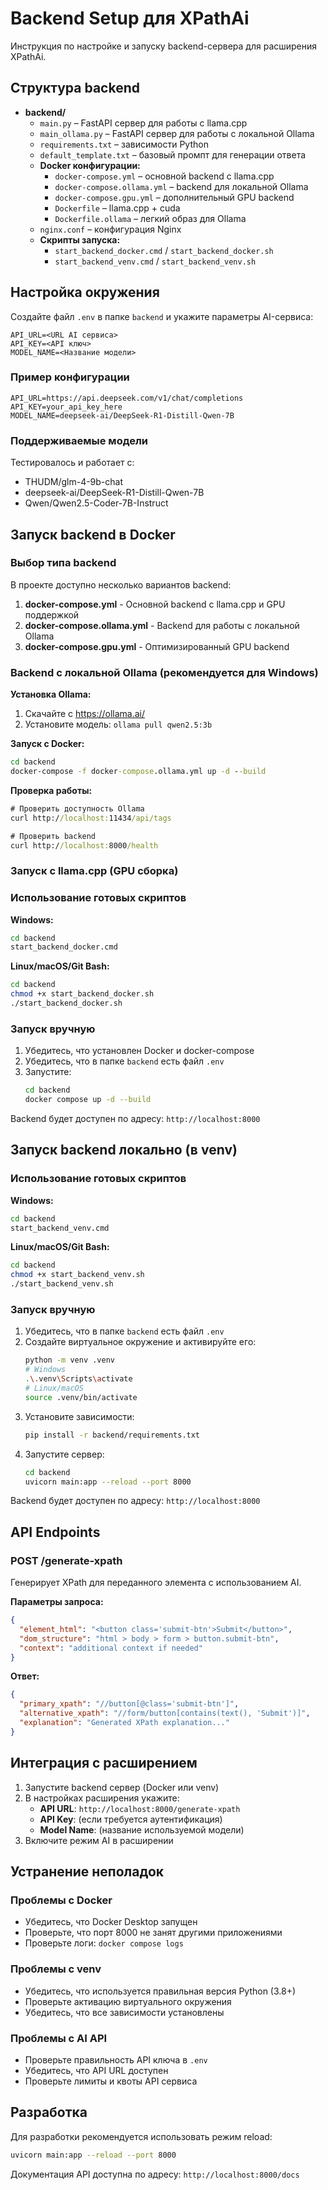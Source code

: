 # Backend Setup для XPathAi

Инструкция по настройке и запуску backend-сервера для расширения XPathAi.

## Структура backend

- **backend/**
  - `main.py` – FastAPI сервер для работы с llama.cpp
  - `main_ollama.py` – FastAPI сервер для работы с локальной Ollama
  - `requirements.txt` – зависимости Python
  - `default_template.txt` – базовый промпт для генерации ответа
  - **Docker конфигурации:**
    - `docker-compose.yml` – основной backend с llama.cpp 
    - `docker-compose.ollama.yml` – backend для локальной Ollama
    - `docker-compose.gpu.yml` – дополнительный GPU backend
    - `Dockerfile` – llama.cpp + cuda
    - `Dockerfile.ollama` – легкий образ для Ollama
  - `nginx.conf` – конфигурация Nginx
  - **Скрипты запуска:**
    - `start_backend_docker.cmd` / `start_backend_docker.sh`
    - `start_backend_venv.cmd` / `start_backend_venv.sh`

## Настройка окружения

Создайте файл `.env` в папке `backend` и укажите параметры AI-сервиса:

```env
API_URL=<URL AI сервиса>
API_KEY=<API ключ>
MODEL_NAME=<Название модели>
```

### Пример конфигурации

```env
API_URL=https://api.deepseek.com/v1/chat/completions
API_KEY=your_api_key_here
MODEL_NAME=deepseek-ai/DeepSeek-R1-Distill-Qwen-7B
```

### Поддерживаемые модели

Тестировалось и работает с:
- THUDM/glm-4-9b-chat
- deepseek-ai/DeepSeek-R1-Distill-Qwen-7B
- Qwen/Qwen2.5-Coder-7B-Instruct

## Запуск backend в Docker

### Выбор типа backend

В проекте доступно несколько вариантов backend:

1. **docker-compose.yml** - Основной backend с llama.cpp и GPU поддержкой
2. **docker-compose.ollama.yml** - Backend для работы с локальной Ollama
3. **docker-compose.gpu.yml** - Оптимизированный GPU backend

### Backend с локальной Ollama (рекомендуется для Windows)

**Установка Ollama:**
1. Скачайте с https://ollama.ai/
2. Установите модель: `ollama pull qwen2.5:3b`

**Запуск с Docker:**
```cmd
cd backend
docker-compose -f docker-compose.ollama.yml up -d --build
```

**Проверка работы:**
```cmd
# Проверить доступность Ollama
curl http://localhost:11434/api/tags

# Проверить backend
curl http://localhost:8000/health
```

### Запуск с llama.cpp (GPU сборка)

### Использование готовых скриптов

**Windows:**
```cmd
cd backend
start_backend_docker.cmd
```

**Linux/macOS/Git Bash:**
```bash
cd backend
chmod +x start_backend_docker.sh
./start_backend_docker.sh
```

### Запуск вручную

1. Убедитесь, что установлен Docker и docker-compose
2. Убедитесь, что в папке `backend` есть файл `.env`
3. Запустите:
   ```bash
   cd backend
   docker compose up -d --build
   ```

Backend будет доступен по адресу: `http://localhost:8000`

## Запуск backend локально (в venv)

### Использование готовых скриптов

**Windows:**
```cmd
cd backend
start_backend_venv.cmd
```

**Linux/macOS/Git Bash:**
```bash
cd backend
chmod +x start_backend_venv.sh
./start_backend_venv.sh
```

### Запуск вручную

1. Убедитесь, что в папке `backend` есть файл `.env`
2. Создайте виртуальное окружение и активируйте его:
   ```bash
   python -m venv .venv
   # Windows
   .\.venv\Scripts\activate
   # Linux/macOS
   source .venv/bin/activate
   ```
3. Установите зависимости:
   ```bash
   pip install -r backend/requirements.txt
   ```
4. Запустите сервер:
   ```bash
   cd backend
   uvicorn main:app --reload --port 8000
   ```

Backend будет доступен по адресу: `http://localhost:8000`

## API Endpoints

### POST /generate-xpath
Генерирует XPath для переданного элемента с использованием AI.

**Параметры запроса:**
```json
{
  "element_html": "<button class='submit-btn'>Submit</button>",
  "dom_structure": "html > body > form > button.submit-btn",
  "context": "additional context if needed"
}
```

**Ответ:**
```json
{
  "primary_xpath": "//button[@class='submit-btn']",
  "alternative_xpath": "//form/button[contains(text(), 'Submit')]",
  "explanation": "Generated XPath explanation..."
}
```

## Интеграция с расширением

1. Запустите backend сервер (Docker или venv)
2. В настройках расширения укажите:
   - **API URL**: `http://localhost:8000/generate-xpath`
   - **API Key**: (если требуется аутентификация)
   - **Model Name**: (название используемой модели)
3. Включите режим AI в расширении

## Устранение неполадок

### Проблемы с Docker
- Убедитесь, что Docker Desktop запущен
- Проверьте, что порт 8000 не занят другими приложениями
- Проверьте логи: `docker compose logs`

### Проблемы с venv
- Убедитесь, что используется правильная версия Python (3.8+)
- Проверьте активацию виртуального окружения
- Убедитесь, что все зависимости установлены

### Проблемы с AI API
- Проверьте правильность API ключа в `.env`
- Убедитесь, что API URL доступен
- Проверьте лимиты и квоты API сервиса

## Разработка

Для разработки рекомендуется использовать режим reload:
```bash
uvicorn main:app --reload --port 8000
```

Документация API доступна по адресу: `http://localhost:8000/docs`
